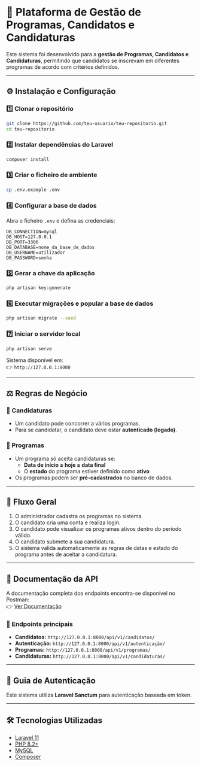 # 📌 Plataforma de Gestão de Programas, Candidatos e Candidaturas  

Este sistema foi desenvolvido para a **gestão de Programas, Candidatos e Candidaturas**, permitindo que candidatos se inscrevam em diferentes programas de acordo com critérios definidos.  

---

## ⚙️ Instalação e Configuração  

### 1️⃣ Clonar o repositório  
```bash
git clone https://github.com/teu-usuario/teu-repositorio.git
cd teu-repositorio
```

### 2️⃣ Instalar dependências do Laravel  
```bash
composer install
```

### 3️⃣ Criar o ficheiro de ambiente  
```bash
cp .env.example .env
```

### 4️⃣ Configurar a base de dados  
Abra o ficheiro `.env` e defina as credenciais:  
```env
DB_CONNECTION=mysql
DB_HOST=127.0.0.1
DB_PORT=3306
DB_DATABASE=nome_da_base_de_dados
DB_USERNAME=utilizador
DB_PASSWORD=senha
```

### 5️⃣ Gerar a chave da aplicação  
```bash
php artisan key:generate
```

### 6️⃣ Executar migrações e popular a base de dados  
```bash
php artisan migrate --seed
```

### 7️⃣ Iniciar o servidor local  
```bash
php artisan serve
```

Sistema disponível em:  
👉 `http://127.0.0.1:8000`

---

## ⚖️ Regras de Negócio  

### 🔹 Candidaturas  
- Um candidato pode concorrer a vários programas.  
- Para se candidatar, o candidato deve estar **autenticado (logado)**.  

### 🔹 Programas  
- Um programa só aceita candidaturas se:  
  - **Data de início ≤ hoje ≤ data final**  
  - O **estado** do programa estiver definido como **ativo**  
- Os programas podem ser **pré-cadastrados** no banco de dados.  

---

## 🔄 Fluxo Geral  

1. O administrador cadastra os programas no sistema.  
2. O candidato cria uma conta e realiza login.  
3. O candidato pode visualizar os programas ativos dentro do período válido.  
4. O candidato submete a sua candidatura.  
5. O sistema valida automaticamente as regras de datas e estado do programa antes de aceitar a candidatura.  

---

## 📖 Documentação da API  

A documentação completa dos endpoints encontra-se disponível no Postman:  
👉 [Ver Documentação](https://documenter.getpostman.com/view/48151868/2sB3HjNMqW)  

### 🔗 Endpoints principais  

- **Candidatos:** `http://127.0.0.1:8000/api/v1/candidatos/`  
- **Autenticação:** `http://127.0.0.1:8000/api/v1/autenticação/`  
- **Programas:** `http://127.0.0.1:8000/api/v1/programas/`  
- **Candidaturas:** `http://127.0.0.1:8000/api/v1/candidaturas/`  

---

## 🔑 Guia de Autenticação  

Este sistema utiliza **Laravel Sanctum** para autenticação baseada em token.  

---

## 🛠️ Tecnologias Utilizadas  

- [Laravel 11](https://laravel.com/)  
- [PHP 8.2+](https://www.php.net/)  
- [MySQL](https://www.mysql.com/)  
- [Composer](https://getcomposer.org/)  
